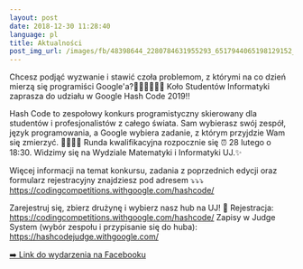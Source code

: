 ```yaml
---
layout: post
date: 2018-12-30 11:28:40
language: pl
title: Aktualności
post_img_url: /images/fb/48398644_2280784631955293_6517944065198129152_o.jpg
---
```


Chcesz podjąć wyzwanie i stawić czoła problemom, z którymi na co dzień mierzą się programiści Google'a?👨🏻‍💻👩🏻‍💻
Koło Studentów Informatyki zaprasza do udziału w Google Hash Code 2019‼️

Hash Code to zespołowy konkurs programistyczny skierowany dla studentów i profesjonalistów z całego świata. Sam wybierasz swój zespół, język programowania, a Google wybiera zadanie, z którym przyjdzie Wam się zmierzyć. 💪🏻💪🏻
Runda kwalifikacyjna rozpocznie się ⏰ 28 lutego o 18:30.  Widzimy się na Wydziale Matematyki i Informatyki UJ.✨

Więcej informacji na temat konkursu, zadania z poprzednich edycji oraz formularz rejestracyjny znajdziesz pod adresem ⤵️⤵️⤵️
https://codingcompetitions.withgoogle.com/hashcode/

Zarejestruj się, zbierz drużynę i wybierz nasz hub na UJ! 📣
Rejestracja:
https://codingcompetitions.withgoogle.com/hashcode/
Zapisy w Judge System (wybór zespołu i przypisanie się do huba):
https://hashcodejudge.withgoogle.com/

 <a href="https://www.facebook.com/events/1104905773021375/">➡️ Link do wydarzenia na Facebooku</a>